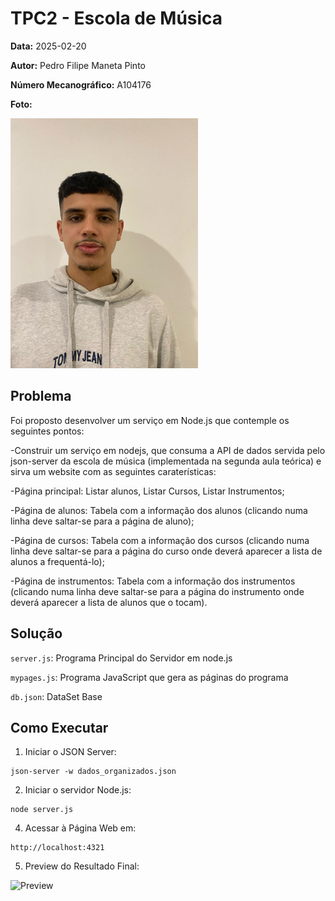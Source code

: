 # TPC2 - Escola de Música

**Data:** 2025-02-20

**Autor:** Pedro Filipe Maneta Pinto

**Número Mecanográfico:** A104176

**Foto:**

![Foto](../images/image.jpg)  

## Problema

Foi proposto desenvolver um serviço em Node.js que contemple os seguintes pontos:

-Construir um serviço em nodejs, que consuma a API de dados servida pelo json-server da escola de música (implementada na segunda aula teórica) e sirva um website com as seguintes caraterísticas:

-Página principal: Listar alunos, Listar Cursos, Listar Instrumentos;

-Página de alunos: Tabela com a informação dos alunos (clicando numa linha deve saltar-se para a página de aluno);

-Página de cursos: Tabela com a informação dos cursos (clicando numa linha deve saltar-se para a página do curso onde deverá aparecer a lista de alunos a frequentá-lo);

-Página de instrumentos: Tabela com a informação dos instrumentos (clicando numa linha deve saltar-se para a página do instrumento onde deverá aparecer a lista de alunos que o tocam).



## Solução
```server.js```: Programa Principal do Servidor em node.js

```mypages.js```: Programa JavaScript que gera as páginas do programa

```db.json```: DataSet Base

## Como Executar

1. Iniciar o JSON Server:
```
json-server -w dados_organizados.json 
```

2. Iniciar o servidor Node.js:
```
node server.js
```

4. Acessar à Página Web em:
```
http://localhost:4321
```

5. Preview do Resultado Final:

![Preview](../images/tpc2.png)  
